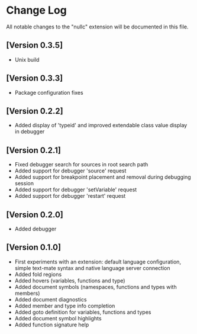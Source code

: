 # Change Log
All notable changes to the "nullc" extension will be documented in this file.

## [Version 0.3.5]
- Unix build

## [Version 0.3.3]
- Package configuration fixes

## [Version 0.2.2]
- Added display of 'typeid' and improved extendable class value display in debugger

## [Version 0.2.1]
- Fixed debugger search for sources in root search path
- Added support for debugger 'source' request
- Added support for breakpoint placement and removal during debugging session
- Added support for debugger 'setVariable' request
- Added support for debugger 'restart' request

## [Version 0.2.0]
- Added debugger

## [Version 0.1.0]
- First experiments with an extension: default language configuration, simple text-mate syntax and native language server connection
- Added fold regions
- Added hovers (variables, functions and type)
- Added document symbols (namespaces, functions and types with members)
- Added document diagnostics
- Added member and type info completion
- Added goto definition for variables, functions and types
- Added document symbol highlights
- Added function signature help
